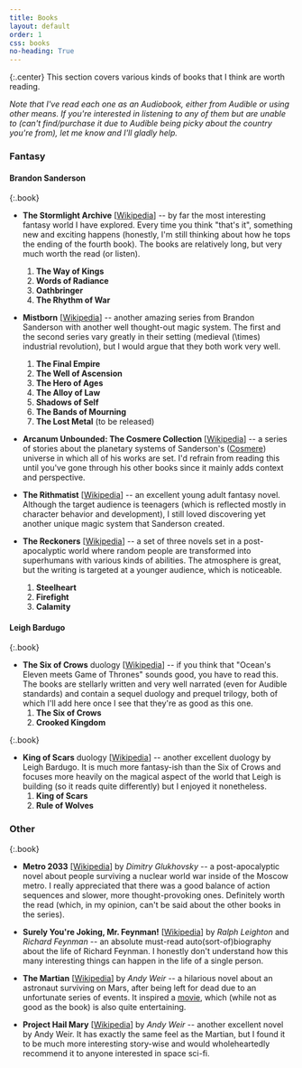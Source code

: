 ```yaml
---
title: Books
layout: default
order: 1
css: books
no-heading: True
---
```


{:.center}
This section covers various kinds of books that I think are worth reading.

_Note that I've read each one as an Audiobook, either from Audible or using other means. If you're interested in listening to any of them but are unable to (can't find/purchase it due to Audible being picky about the country you're from), let me know and I'll gladly help._

### Fantasy

#### Brandon Sanderson

{:.book}
- **The Stormlight Archive** [[Wikipedia](https://en.wikipedia.org/wiki/The_Stormlight_Archive)] -- by far the most interesting fantasy world I have explored. Every time you think "that's it", something new and exciting happens (honestly, I'm still thinking about how he tops the ending of the fourth book). The books are relatively long, but very much worth the read (or listen).
	1. **The Way of Kings**
	2. **Words of Radiance**
	3. **Oathbringer**
	4. **The Rhythm of War**

- **Mistborn** [[Wikipedia](https://en.wikipedia.org/wiki/Mistborn_series)] -- another amazing series from Brandon Sanderson with another well thought-out magic system. The first and the second series vary greatly in their setting (medieval \(\times\) industrial revolution), but I would argue that they both work very well.
	1. **The Final Empire**
	2. **The Well of Ascension**
	3. **The Hero of Ages**
	4. **The Alloy of Law**
	5. **Shadows of Self**
	6. **The Bands of Mourning**
	7. **The Lost Metal** (to be released)

- **Arcanum Unbounded: The Cosmere Collection** [[Wikipedia](https://en.wikipedia.org/wiki/Arcanum_Unbounded:_The_Cosmere_Collection)] -- a series of stories about the planetary systems of Sanderson's ([Cosmere](https://en.wikipedia.org/wiki/Brandon_Sanderson#Cosmere)) universe in which all of his works are set. I'd refrain from reading this until you've gone through his other books since it mainly adds context and perspective.

- **The Rithmatist** [[Wikipedia](https://en.wikipedia.org/wiki/The_Rithmatist)] -- an excellent young adult fantasy novel. Although the target audience is teenagers (which is reflected mostly in character behavior and development), I still loved discovering yet another unique magic system that Sanderson created.

- **The Reckoners** [[Wikipedia](https://en.wikipedia.org/wiki/The_Reckoners)] -- a set of three novels set in a post-apocalyptic world where random people are transformed into superhumans with various kinds of abilities. The atmosphere is great, but the writing is targeted at a younger audience, which is noticeable.
	1. **Steelheart**
	2. **Firefight**
	3. **Calamity**

#### Leigh Bardugo

{:.book}
- **The Six of Crows** duology [[Wikipedia](https://en.wikipedia.org/wiki/Six_of_Crows)] -- if you think that "Ocean's Eleven meets Game of Thrones" sounds good, you have to read this. The books are stellarly written and very well narrated (even for Audible standards) and contain a sequel duology and prequel trilogy, both of which I'll add here once I see that they're as good as this one.
	1. **The Six of Crows**
	2. **Crooked Kingdom**

{:.book}
- **King of Scars** duology [[Wikipedia](https://en.wikipedia.org/wiki/King_of_Scars)] -- another excellent duology by Leigh Bardugo. It is much more fantasy-ish than the Six of Crows and focuses more heavily on the magical aspect of the world that Leigh is building (so it reads quite differently) but I enjoyed it nonetheless.
	1. **King of Scars**
	2. **Rule of Wolves**

### Other

{:.book}
- **Metro 2033** [[Wikipedia](https://en.wikipedia.org/wiki/Metro_2033)] by _Dimitry Glukhovsky_ -- a post-apocalyptic novel about people surviving a nuclear world war inside of the Moscow metro. I really appreciated that there was a good balance of action sequences and slower, more thought-provoking ones. Definitely worth the read (which, in my opinion, can't be said about the other books in the series).

- **Surely You're Joking, Mr. Feynman!** [[Wikipedia](https://en.wikipedia.org/wiki/Surely_You%27re_Joking,_Mr._Feynman!)] by _Ralph Leighton_ and _Richard Feynman_ -- an absolute must-read auto(sort-of)biography about the life of Richard Feynman. I honestly don't understand how this many interesting things can happen in the life of a single person.

- **The Martian** [[Wikipedia](https://en.wikipedia.org/wiki/The_Martian_(Weir_novel))] by _Andy Weir_ -- a hilarious novel about an astronaut surviving on Mars, after being left for dead due to an unfortunate series of events. It inspired a [movie](https://en.wikipedia.org/wiki/The_Martian_(film)#Reception), which (while not as good as the book) is also quite entertaining.

- **Project Hail Mary** [[Wikipedia](https://en.wikipedia.org/wiki/Project_Hail_Mary)] by _Andy Weir_ -- another excellent novel by Andy Weir. It has exactly the same feel as the Martian, but I found it to be much more interesting story-wise and would wholeheartedly recommend it to anyone interested in space sci-fi.
